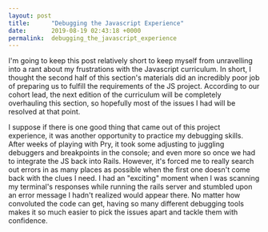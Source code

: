 ```yaml
---
layout: post
title:      "Debugging the Javascript Experience"
date:       2019-08-19 02:43:18 +0000
permalink:  debugging_the_javascript_experience
---
```



I'm going to keep this post relatively short to keep myself from unravelling into a rant about my frustrations with the Javascript curriculum. In short, I thought the second half of this section's materials did an incredibly poor job of preparing us to fulfill the requirements of the JS project. According to our cohort lead, the next edition of the curriculum will be completely overhauling this section, so hopefully most of the issues I had will be resolved at that point.

I suppose if there is one good thing that came out of this project experience, it was another opportunity to practice my debugging skills. After weeks of playing with Pry, it took some adjusting to juggling debuggers and breakpoints in the console; and even more so once we had to integrate the JS back into Rails. However, it's forced me to really search out errors in as many places as possible when the first one doesn't come back with the clues I need. I had an "exciting" moment when I was scanning my terminal's responses while running the rails server and stumbled upon an error message I hadn't realized would appear there. No matter how convoluted the code can get, having so many different debugging tools makes it so much easier to pick the issues apart and tackle them with confidence.
